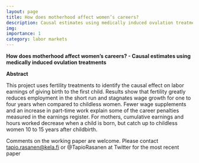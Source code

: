```yaml
---
layout: page
title: How does motherhood affect women’s careers? 
description: Causal estimates using medically induced ovulation treatments
img:
importance: 1
category: labor markets
---
```


**How does motherhood affect women’s careers? - Causal estimates using medically induced ovulation treatments**

**Abstract**

This project uses fertility treatments to identify the causal effect on labor earnings of giving birth to the first child. Results show that fertility greatly reduces employment in the short run and stagnates wage growth for one to four years when compared to childless women. Fewer wage supplements and an increase in part-time work explain some of the career penalties measured in the earnings register. For mothers, cumulative earnings and hours worked decrease when a child is born, but catch up to childless women 10 to 15 years after childbirth.

Comments on the working paper are welcome. Please contact tapio.rasanen@kela.fi or @TapioRasanen at Twitter for the most recent paper